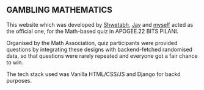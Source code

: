 ## GAMBLING MATHEMATICS

This website which was developed by [Shwetabh](https://github.com/nIMblEt06), [Jay](https://github.com/jay-goyal) and [myself](https://github.com/bit-by-bits) acted as the official one, for the Math-based quiz in APOGEE.22 BITS PILANI.

Organised by the Math Association, quiz participants were provided questions by integrating these designs with backend-fetched randomised data, so that questions were rarely repeated and everyone got a fair chance to win. 

The tech stack used was Vanilla HTML/CSS/JS and Django for backd purposes.